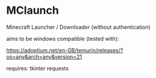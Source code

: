 # MClaunch
Minecraft Launcher / Downloader (without authentication)

aims to be windows compatible (tested with):

https://adoptium.net/en-GB/temurin/releases/?os=any&arch=any&version=21

requires: 
tkinter
requests
